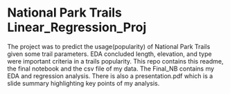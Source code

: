 # National Park Trails Linear_Regression_Proj

The project was to predict the usage(popularity) of National Park Trails given some trail parameters. EDA concluded length, elevation, and type were important criteria in a trails popularity. This repo contains this readme, the final notebook and the csv file of my data. The Final_NB contains my EDA and regression analysis. There is also a presentation.pdf which is a slide summary highlighting key points of my analysis. 

